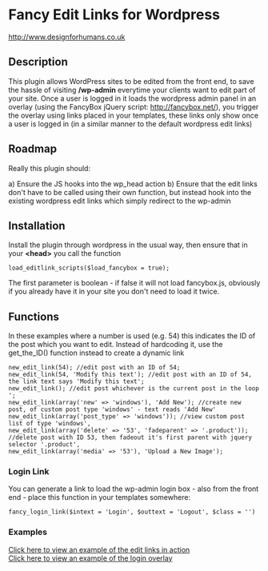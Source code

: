 # Fancy Edit Links for Wordpress

http://www.designforhumans.co.uk

## Description

This plugin allows WordPress sites to be edited from the front end, to save the hassle of visiting **/wp-admin** everytime your clients want to edit part of your site. Once a user is logged in it loads the wordpress admin panel in an overlay (using the FancyBox jQuery script: <http://fancybox.net/>), you trigger the overlay using links placed in your templates, these links only show once a user is logged in (in a similar manner to the default wordpress edit links)

## Roadmap

Really this plugin should:

a) Ensure the JS hooks into the wp_head action
b) Ensure that the edit links don't have to be called using their own function, but instead hook into the existing wordpress edit links which simply redirect to the wp-admin

## Installation

Install the plugin through wordpress in the usual way, then ensure that in your **&lt;head&gt;** you call the function
	
	load_editlink_scripts($load_fancybox = true);

The first parameter is boolean - if false it will not load fancybox.js, obviously if you already have it in your site you don't need to load it twice.

## Functions

In these examples where a number is used (e.g. 54) this indicates the ID of the post which you want to edit. Instead of hardcoding it, use the get_the_ID() function instead to create a dynamic link

	new_edit_link(54); //edit post with an ID of 54;
	new_edit_link(54, 'Modify this text'); //edit post with an ID of 54, the link text says 'Modify this text';
	new_edit_link(); //edit post whichever is the current post in the loop ';
	new_edit_link(array('new' => 'windows'), 'Add New'); //create new post, of custom post type 'windows' - text reads 'Add New'
	new_edit_link(array('post_type' => 'windows')); //view custom post list of type 'windows',
	new_edit_link(array('delete' => '53', 'fadeparent' => '.product')); //delete post with ID 53, then fadeout it's first parent with jquery selector '.product',
	new_edit_link(array('media' => '53'), 'Upload a New Image');

### Login Link

You can generate a link to load the wp-admin login box - also from the front end - place this function in your templates somewhere:

	fancy_login_link($intext = 'Login', $outtext = 'Logout', $class = '')

### Examples

[Click here to view an example of the edit links in action](http://www.designforhumans.co.uk/blog/imgs/overlay.png)<br/>
[Click here to view an example of the login overlay ](http://www.designforhumans.co.uk/blog/imgs/login.png)